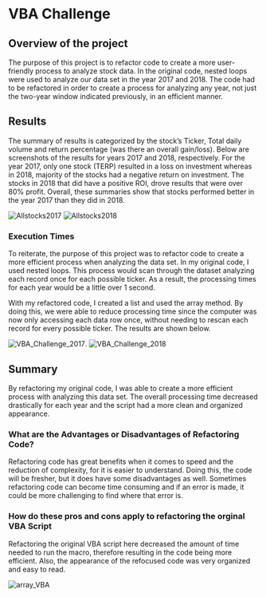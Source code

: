 # VBA Challenge
## Overview of the project
 The purpose of this project is to refactor code to create a more user-friendly process to analyze stock data. In the original code, nested loops were used to analyze our data set in the year 2017 and 2018.  The code had to be refactored in order to create a process for analyzing any year, not just the two-year window indicated previously, in an efficient manner.
 ## Results
 The summary of results is categorized by the stock’s Ticker, Total daily volume and return percentage (was there an overall gain/loss).  Below are screenshots of the results for years 2017 and 2018, respectively.  For the year 2017, only one stock (TERP) resulted in a loss on investment whereas in 2018, majority of the stocks had a negative return on investment.  The stocks in 2018 that did have a positive ROI, drove results that were over 80% profit.  Overall, these summaries show that stocks performed better in the year 2017 than they did in 2018.
 
 ![Allstocks2017](https://user-images.githubusercontent.com/103154070/163725242-5b2a8fe3-174f-4696-a98c-02bdf66dd464.png)
![Allstocks2018](https://user-images.githubusercontent.com/103154070/163725243-444ccc74-6098-4107-a9fb-1c283a642f71.png)


 
 ### Execution Times 
 To reiterate, the purpose of this project was to refactor code to create a more efficient process when analyzing the data set.  In my original code, I used nested loops.  This process would scan through the dataset analyzing each record once for each possible ticker.  As a result, the processing times for each year would be a little over 1 second.
 
 With my refactored code, I created a list and used the array method.  By doing this, we were able to reduce processing time since the computer was now only accessing each data row once, without needing to rescan each record for every possible ticker.  The results are shown below.
 
 ![VBA_Challenge_2017](https://user-images.githubusercontent.com/103154070/163725197-91a675f9-9017-494c-a8dd-20f8e99ee094.png). ![VBA_Challenge_2018](https://user-images.githubusercontent.com/103154070/163725203-e0fdff0c-0eda-437b-a1d9-16ac6bc22175.png)


 ## Summary
 By refactoring my original code, I was able to create a more efficient process with analyzing this data set.  The overall processing time decreased drastically for each year and the script had a more clean and organized appearance.
 ### What are the Advantages or Disadvantages of Refactoring Code?
 Refactoring code has great benefits when it comes to speed and the reduction of complexity, for it is easier to understand.  Doing this, the code will be fresher, but it does have some disadvantages as well.  Sometimes refactoring code can become time consuming and if an error is made, it could be more challenging to find where that error is.  
 ### How do these pros and cons apply to refactoring the orginal VBA Script 
 Refactoring the original VBA script here decreased the amount of time needed to run the macro, therefore resulting in the code being more efficient.  Also, the appearance of the refocused code was very organized and easy to read.
 
 ![array_VBA](https://user-images.githubusercontent.com/103154070/163725267-6e46378c-3e32-417d-887f-557acf43c70b.png)
